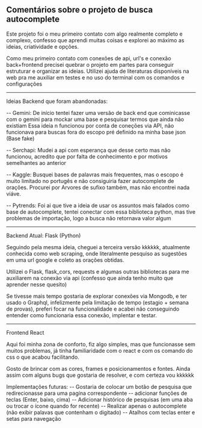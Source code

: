 Comentários sobre o projeto de busca autocomplete
---------------------------------------------------------------------------------------
Este projeto foi o meu primeiro contato com algo realmente completo e complexo, confesso que aprendi muitas coisas e explorei ao máximo as ideias, criatividade e opções. 

Como meu primeiro contato com conexões de api, url's e conexão back+frontend precisei quebrar o projeto em partes para conseguir estruturar e organizar as ideias. Utilizei ajuda de literaturas disponíveis na web pra me auxiliar em testes e no uso do terminal com os comandos e configurações 

--------------------------------------------------------------------------------------------
Ideias Backend que foram abandonadas:

-- Gemini: De início tentei fazer uma versão de back end que cominicasse com o gemini para mockar uma base e pesquisar termos que ainda não existiam 
    Essa ideia n funcionou por conta de coneções via API, não funcionava para buscas fora do escopo pré definido na minha base json (Base fake)

-- Serchapi: Mudei a api com esperança que desse certo mas não funcionou, acredito que por falta de conhecimento e por motivos semelhantes ao anterior

-- Kaggle: Busquei bases de palavras mais frequentes, mas o escopo é muito limitado no portugês e não consiguiria fazer autocomplete de orações. Procurei por Arvores de sufixo também, mas não encontrei nada viáve.

-- Pytrends: Foi ai que tive a ideia de usar os assuntos mais falados como base de autocomplete, tentei conectar com essa biblioteca python, mas tive problemas de importação, logo a busca não retornava valor algum

--------------------------------------------------------------------------------------------------

Backend Atual: Flask (Python)

Seguindo pela mesma ideia, cheguei a terceira versão kkkkkk, atualmente conhecida como web scraping, onde literalmente pesquiso as sugestões em uma url google e coleto as orações obtidas. 

Utilizei o Flask, flask_cors, requests e algumas outras bibliotecas para me auxiliarem na conexão via api (confesso que ainda tenho muito que aprender nesse quesito)

Se tivesse mais tempo gostaria de explorar conexões via Mongodb, e ter usado o Graphql, infelizmente pela limitação de tempo (estagio + semana de provas), preferi focar na funcionalidade e acabei não conseguindo entender como funcionaria essa conexão, implentar e testar. 

------------------------------------------------------------------------------------------------
Frontend React

Aqui foi minha zona de conforto, fiz algo simples, mas que funcionasse sem muitos problemas, já tinha familiaridade com o react e com os comando do css o que acabou facilitando.

Gosto de brincar com as cores, frames e posicionamentos e fontes.
Ainda assim com alguns bugs que gostaria de resolver, e com certeza vou kkkkkk

Implementações futuras:
-- Gostaria de colocar um botão de pesquisa que redirecionasse para uma pagína correspondente 
-- adicionar funções de teclas (Enter, baixo, cima)
-- Adicionar histórico de pesquisas (em uma aba ou trocar o ícone quando for recente)
-- Realizar apenas o autocomplete (não exibir palavas que contenham o digitado)
-- Atalhos com teclas enter e setas para navegação




